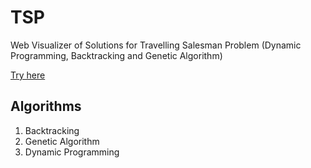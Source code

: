 # TSP
Web Visualizer of Solutions for Travelling Salesman Problem (Dynamic Programming, Backtracking and Genetic Algorithm)

[Try here](https://ani-54321.github.io/TSP_G8_Final/)

## Algorithms
1. Backtracking 
2. Genetic Algorithm
3. Dynamic Programming 

